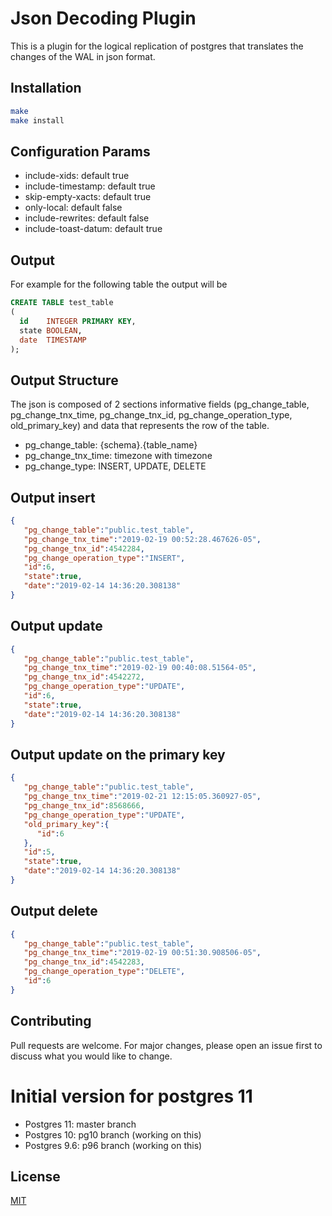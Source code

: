 # Json Decoding Plugin

This is a plugin for the logical replication of postgres that translates the changes of the WAL in json format.

## Installation

```bash
make
make install
```
## Configuration Params
* include-xids: default true
* include-timestamp: default true
* skip-empty-xacts: default true
* only-local: default false
* include-rewrites: default false
* include-toast-datum: default true

## Output
For example for the following table the output will be
```sql
CREATE TABLE test_table
(
  id    INTEGER PRIMARY KEY,
  state BOOLEAN,
  date  TIMESTAMP
);
```
## Output Structure 
The json is composed of 2 sections informative fields (pg_change_table, pg_change_tnx_time, pg_change_tnx_id, pg_change_operation_type, old_primary_key) and data that represents the row of the table.
* pg_change_table: {schema}.{table_name}
* pg_change_tnx_time: timezone with timezone
* pg_change_type: INSERT, UPDATE, DELETE

## Output insert
```json
{
   "pg_change_table":"public.test_table",
   "pg_change_tnx_time":"2019-02-19 00:52:28.467626-05",
   "pg_change_tnx_id":4542284,
   "pg_change_operation_type":"INSERT",
   "id":6,
   "state":true,
   "date":"2019-02-14 14:36:20.308138"
}
```

## Output update
```json
{  
   "pg_change_table":"public.test_table",
   "pg_change_tnx_time":"2019-02-19 00:40:08.51564-05",
   "pg_change_tnx_id":4542272,
   "pg_change_operation_type":"UPDATE",
   "id":6,
   "state":true,
   "date":"2019-02-14 14:36:20.308138"
}
```

## Output update on the primary key
```json
{
   "pg_change_table":"public.test_table",
   "pg_change_tnx_time":"2019-02-21 12:15:05.360927-05",
   "pg_change_tnx_id":8568666,
   "pg_change_operation_type":"UPDATE",
   "old_primary_key":{
      "id":6
   },
   "id":5,
   "state":true,
   "date":"2019-02-14 14:36:20.308138"
}
```

## Output delete
```json
{
   "pg_change_table":"public.test_table",
   "pg_change_tnx_time":"2019-02-19 00:51:30.908506-05",
   "pg_change_tnx_id":4542283,
   "pg_change_operation_type":"DELETE",
   "id":6
}
```

## Contributing
Pull requests are welcome. For major changes, please open an issue first to discuss what you would like to change.

# Initial version for postgres 11
* Postgres 11:   master branch
* Postgres 10:   pg10 branch (working on this)
* Postgres 9.6:  p96 branch  (working on this)

## License
[MIT](https://choosealicense.com/licenses/mit/)